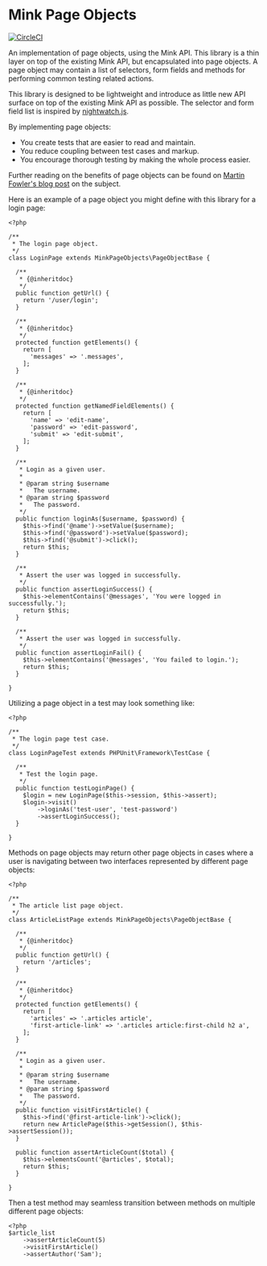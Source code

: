 Mink Page Objects
====

[![CircleCI](https://circleci.com/gh/Sam152/mink-page-objects.svg?style=svg)](https://circleci.com/gh/Sam152/mink-page-objects)

An implementation of page objects, using the Mink API. This library is a thin
layer on top of the existing Mink API, but encapsulated into page objects. A
page object may contain a list of selectors, form fields and methods for
performing common testing related actions.

This library is designed to be lightweight and introduce as little new API
surface on top of the existing Mink API as possible. The selector and form
field list is inspired by 
[nightwatch.js](https://nightwatchjs.org/guide#working-with-page-objects).

By implementing page objects:

  * You create tests that are easier to read and maintain.
  * You reduce coupling between test cases and markup.
  * You encourage thorough testing by making the whole process easier.

Further reading on the benefits of page objects can be found on [Martin
Fowler's blog post](https://martinfowler.com/bliki/PageObject.html) on
the subject.

Here is an example of a page object you might define with this library for
a login page:

```
<?php

/**
 * The login page object.
 */
class LoginPage extends MinkPageObjects\PageObjectBase {

  /**
   * {@inheritdoc}
   */
  public function getUrl() {
    return '/user/login';
  }

  /**
   * {@inheritdoc}
   */
  protected function getElements() {
    return [
      'messages' => '.messages',
    ];
  }

  /**
   * {@inheritdoc}
   */
  protected function getNamedFieldElements() {
    return [
      'name' => 'edit-name',
      'password' => 'edit-password',
      'submit' => 'edit-submit',
    ];
  }

  /**
   * Login as a given user.
   *
   * @param string $username
   *   The username.
   * @param string $password
   *   The password.
   */
  public function loginAs($username, $password) {
    $this->find('@name')->setValue($username);
    $this->find('@password')->setValue($password);
    $this->find('@submit')->click();
    return $this;
  }

  /**
   * Assert the user was logged in successfully.
   */
  public function assertLoginSuccess() {
    $this->elementContains('@messages', 'You were logged in successfully.');
    return $this;
  }
  
  /**
   * Assert the user was logged in successfully.
   */
  public function assertLoginFail() {
    $this->elementContains('@messages', 'You failed to login.');
    return $this;
  }

}
```

Utilizing a page object in a test may look something like:

```
<?php

/**
 * The login page test case.
 */
class LoginPageTest extends PHPUnit\Framework\TestCase {

  /**
   * Test the login page.
   */
  public function testLoginPage() {
    $login = new LoginPage($this->session, $this->assert);
    $login->visit()
        ->loginAs('test-user', 'test-password')
        ->assertLoginSuccess();
  }

}
```

Methods on page objects may return other page objects in cases where a user is
navigating between two interfaces represented by different page objects:

```
<?php

/**
 * The article list page object.
 */
class ArticleListPage extends MinkPageObjects\PageObjectBase {

  /**
   * {@inheritdoc}
   */
  public function getUrl() {
    return '/articles';
  }

  /**
   * {@inheritdoc}
   */
  protected function getElements() {
    return [
      'articles' => '.articles article',
      'first-article-link' => '.articles article:first-child h2 a',
    ];
  }

  /**
   * Login as a given user.
   *
   * @param string $username
   *   The username.
   * @param string $password
   *   The password.
   */
  public function visitFirstArticle() {
    $this->find('@first-article-link')->click();
    return new ArticlePage($this->getSession(), $this->assertSession());
  }
  
  public function assertArticleCount($total) {
    $this->elementsCount('@articles', $total);
    return $this;
  }

}
```

Then a test method may seamless transition between methods on multiple
different page objects:

```
<?php
$article_list
    ->assertArticleCount(5)
    ->visitFirstArticle()
    ->assertAuthor('Sam');
```
